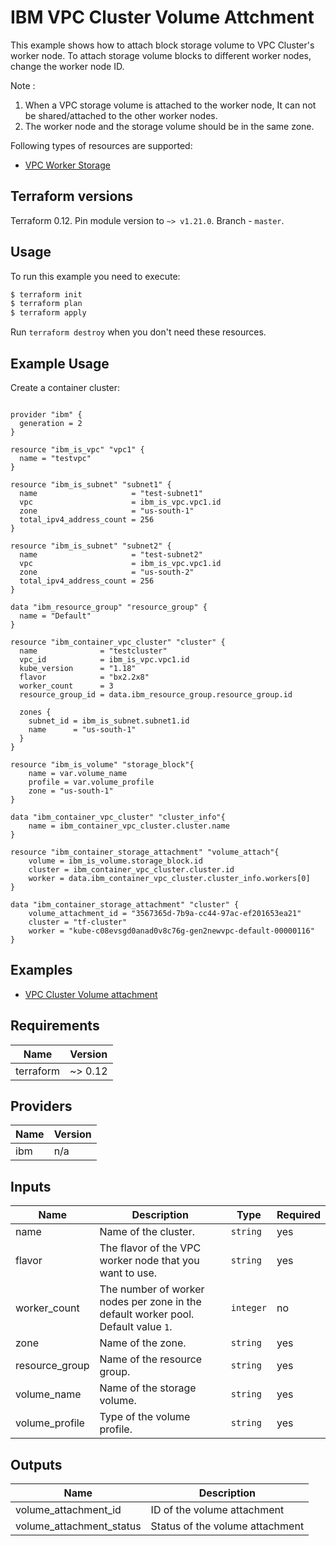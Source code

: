 # IBM VPC Cluster Volume Attchment 

This example shows how to attach block storage volume to VPC Cluster's worker node. To attach storage volume blocks to different worker nodes, change the worker node ID.
 
Note : 
1. When a VPC storage volume is attached to the worker node, It can not be shared/attached to the other worker nodes.
2. The worker node and the storage volume should be in the same zone.

Following types of resources are supported:

* [ VPC Worker Storage ](https://cloud.ibm.com/docs/terraform?topic=terraform-container-resources#vpc-gen2)


## Terraform versions

Terraform 0.12. Pin module version to `~> v1.21.0`. Branch - `master`.

## Usage

To run this example you need to execute:

```bash
$ terraform init
$ terraform plan
$ terraform apply
```

Run `terraform destroy` when you don't need these resources.

## Example Usage

Create a container cluster:

```hcl

provider "ibm" {
  generation = 2
}

resource "ibm_is_vpc" "vpc1" {
  name = "testvpc"
}

resource "ibm_is_subnet" "subnet1" {
  name                     = "test-subnet1"
  vpc                      = ibm_is_vpc.vpc1.id
  zone                     = "us-south-1"
  total_ipv4_address_count = 256
}

resource "ibm_is_subnet" "subnet2" {
  name                     = "test-subnet2"
  vpc                      = ibm_is_vpc.vpc1.id
  zone                     = "us-south-2"
  total_ipv4_address_count = 256
}

data "ibm_resource_group" "resource_group" {
  name = "Default"
}

resource "ibm_container_vpc_cluster" "cluster" {
  name              = "testcluster"
  vpc_id            = ibm_is_vpc.vpc1.id
  kube_version      = "1.18"
  flavor            = "bx2.2x8"
  worker_count      = 3
  resource_group_id = data.ibm_resource_group.resource_group.id

  zones {
    subnet_id = ibm_is_subnet.subnet1.id
    name      = "us-south-1"
  }
}

resource "ibm_is_volume" "storage_block"{
    name = var.volume_name
    profile = var.volume_profile
    zone = "us-south-1"
}

data "ibm_container_vpc_cluster" "cluster_info"{
    name = ibm_container_vpc_cluster.cluster.name
}

resource "ibm_container_storage_attachment" "volume_attach"{
    volume = ibm_is_volume.storage_block.id
    cluster = ibm_container_vpc_cluster.cluster.id
    worker = data.ibm_container_vpc_cluster.cluster_info.workers[0]
}

```

```hcl
data "ibm_container_storage_attachment" "cluster" {
	volume_attachment_id = "3567365d-7b9a-cc44-97ac-ef201653ea21"
	cluster = "tf-cluster"
	worker = "kube-c08evsgd0anad0v8c76g-gen2newvpc-default-00000116"
}
```

## Examples

* [ VPC Cluster Volume attachment  ](https://github.com/IBM-Cloud/terraform-provider-ibm/tree/master/examples/ibm-cluster/vpc-cluster-vol-attachment)

<!-- BEGINNING OF PRE-COMMIT-TERRAFORM DOCS HOOK -->
## Requirements

| Name | Version |
|------|---------|
| terraform | ~> 0.12 |

## Providers

| Name | Version |
|------|---------|
| ibm | n/a |

## Inputs

| Name | Description | Type | Required |
|------|-------------|------|---------|
| name | Name of the cluster. | `string` | yes |
| flavor | The flavor of the VPC worker node that you want to use. | `string` | yes |
| worker\_count | The number of worker nodes per zone in the default worker pool. Default value `1`.| `integer` | no |
| zone | Name of the zone.| `string` | yes |
| resource\_group | Name of the resource group.| `string` | yes |
| volume\_name | Name of the storage volume. | `string` | yes |
| volume\_profile | Type of the volume profile. | `string` | yes |

## Outputs

| Name | Description |
|------|-------------|
| volume_attachment_id | ID of the volume attachment |
| volume_attachment_status | Status of the volume attachment |
